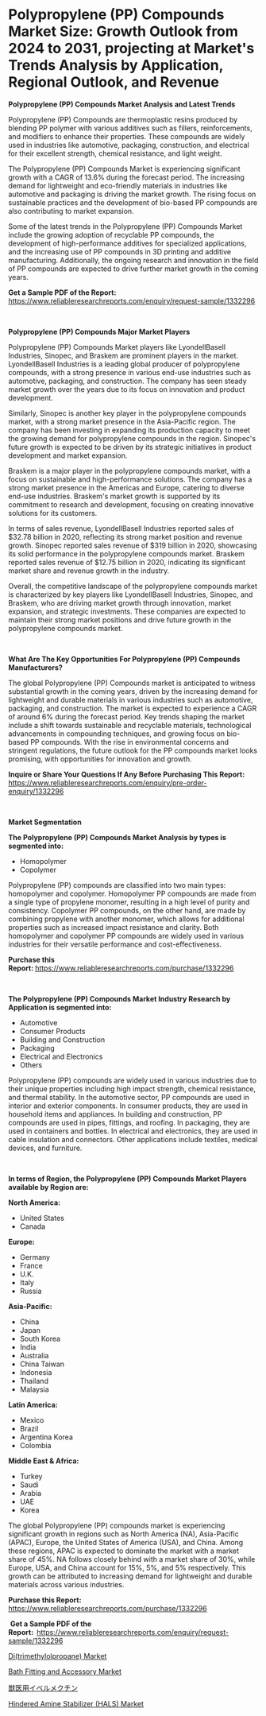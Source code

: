 <p><h1>Polypropylene (PP) Compounds Market Size: Growth Outlook from 2024 to 2031, projecting at Market's Trends Analysis by Application, Regional Outlook, and Revenue</h1></p><p><strong>Polypropylene (PP) Compounds Market Analysis and Latest Trends</strong></p>
<p><p>Polypropylene (PP) Compounds are thermoplastic resins produced by blending PP polymer with various additives such as fillers, reinforcements, and modifiers to enhance their properties. These compounds are widely used in industries like automotive, packaging, construction, and electrical for their excellent strength, chemical resistance, and light weight.</p><p>The Polypropylene (PP) Compounds Market is experiencing significant growth with a CAGR of 13.6% during the forecast period. The increasing demand for lightweight and eco-friendly materials in industries like automotive and packaging is driving the market growth. The rising focus on sustainable practices and the development of bio-based PP compounds are also contributing to market expansion.</p><p>Some of the latest trends in the Polypropylene (PP) Compounds Market include the growing adoption of recyclable PP compounds, the development of high-performance additives for specialized applications, and the increasing use of PP compounds in 3D printing and additive manufacturing. Additionally, the ongoing research and innovation in the field of PP compounds are expected to drive further market growth in the coming years.</p></p>
<p><strong>Get a Sample PDF of the Report:&nbsp;</strong> <a href="https://www.reliableresearchreports.com/enquiry/request-sample/1332296">https://www.reliableresearchreports.com/enquiry/request-sample/1332296</a></p>
<p>&nbsp;</p>
<p><strong>Polypropylene (PP) Compounds Major Market Players</strong></p>
<p><p>Polypropylene (PP) Compounds Market players like LyondellBasell Industries, Sinopec, and Braskem are prominent players in the market. LyondellBasell Industries is a leading global producer of polypropylene compounds, with a strong presence in various end-use industries such as automotive, packaging, and construction. The company has seen steady market growth over the years due to its focus on innovation and product development.</p><p>Similarly, Sinopec is another key player in the polypropylene compounds market, with a strong market presence in the Asia-Pacific region. The company has been investing in expanding its production capacity to meet the growing demand for polypropylene compounds in the region. Sinopec's future growth is expected to be driven by its strategic initiatives in product development and market expansion.</p><p>Braskem is a major player in the polypropylene compounds market, with a focus on sustainable and high-performance solutions. The company has a strong market presence in the Americas and Europe, catering to diverse end-use industries. Braskem's market growth is supported by its commitment to research and development, focusing on creating innovative solutions for its customers.</p><p>In terms of sales revenue, LyondellBasell Industries reported sales of $32.78 billion in 2020, reflecting its strong market position and revenue growth. Sinopec reported sales revenue of $319 billion in 2020, showcasing its solid performance in the polypropylene compounds market. Braskem reported sales revenue of $12.75 billion in 2020, indicating its significant market share and revenue growth in the industry.</p><p>Overall, the competitive landscape of the polypropylene compounds market is characterized by key players like LyondellBasell Industries, Sinopec, and Braskem, who are driving market growth through innovation, market expansion, and strategic investments. These companies are expected to maintain their strong market positions and drive future growth in the polypropylene compounds market.</p></p>
<p>&nbsp;</p>
<p><strong>What Are The Key Opportunities For Polypropylene (PP) Compounds Manufacturers?</strong></p>
<p><p>The global Polypropylene (PP) Compounds market is anticipated to witness substantial growth in the coming years, driven by the increasing demand for lightweight and durable materials in various industries such as automotive, packaging, and construction. The market is expected to experience a CAGR of around 6% during the forecast period. Key trends shaping the market include a shift towards sustainable and recyclable materials, technological advancements in compounding techniques, and growing focus on bio-based PP compounds. With the rise in environmental concerns and stringent regulations, the future outlook for the PP compounds market looks promising, with opportunities for innovation and growth.</p></p>
<p><strong>Inquire or Share Your Questions If Any Before Purchasing This Report:</strong> <a href="https://www.reliableresearchreports.com/enquiry/pre-order-enquiry/1332296">https://www.reliableresearchreports.com/enquiry/pre-order-enquiry/1332296</a></p>
<p>&nbsp;</p>
<p><strong>Market Segmentation</strong></p>
<p><strong>The Polypropylene (PP) Compounds Market Analysis by types is segmented into:</strong></p>
<p><ul><li>Homopolymer</li><li>Copolymer</li></ul></p>
<p><p>Polypropylene (PP) compounds are classified into two main types: homopolymer and copolymer. Homopolymer PP compounds are made from a single type of propylene monomer, resulting in a high level of purity and consistency. Copolymer PP compounds, on the other hand, are made by combining propylene with another monomer, which allows for additional properties such as increased impact resistance and clarity. Both homopolymer and copolymer PP compounds are widely used in various industries for their versatile performance and cost-effectiveness.</p></p>
<p><strong>Purchase this Report:&nbsp;</strong><a href="https://www.reliableresearchreports.com/purchase/1332296">https://www.reliableresearchreports.com/purchase/1332296</a></p>
<p>&nbsp;</p>
<p><strong>The Polypropylene (PP) Compounds Market Industry Research by Application is segmented into:</strong></p>
<p><ul><li>Automotive</li><li>Consumer Products</li><li>Building and Construction</li><li>Packaging</li><li>Electrical and Electronics</li><li>Others</li></ul></p>
<p><p>Polypropylene (PP) compounds are widely used in various industries due to their unique properties including high impact strength, chemical resistance, and thermal stability. In the automotive sector, PP compounds are used in interior and exterior components. In consumer products, they are used in household items and appliances. In building and construction, PP compounds are used in pipes, fittings, and roofing. In packaging, they are used in containers and bottles. In electrical and electronics, they are used in cable insulation and connectors. Other applications include textiles, medical devices, and furniture.</p></p>
<p>&nbsp;</p>
<p><strong>In terms of Region, the Polypropylene (PP) Compounds Market Players available by Region are:</strong></p>
<p>
    <p> <strong> North America: </strong>
        <ul>
            <li>United States</li>
            <li>Canada</li>
        </ul>
        </p> 
    <p> <strong> Europe: </strong>
        <ul>
            <li>Germany</li>
            <li>France</li>
            <li>U.K.</li>
            <li>Italy</li>
            <li>Russia</li>
        </ul>
        </p> 
    <p> <strong> Asia-Pacific: </strong>
        <ul>
            <li>China</li>
            <li>Japan</li>
            <li>South Korea</li>
            <li>India</li>
            <li>Australia</li>
            <li>China Taiwan</li>
            <li>Indonesia</li>
            <li>Thailand</li>
            <li>Malaysia</li>
        </ul>
        </p> 
    <p> <strong> Latin America: </strong>
        <ul>
            <li>Mexico</li>
            <li>Brazil</li>
            <li>Argentina Korea</li>
            <li>Colombia</li>
        </ul>
        </p> 
    <p> <strong> Middle East & Africa: </strong>
        <ul>
            <li>Turkey</li>
            <li>Saudi</li>
            <li>Arabia</li>
            <li>UAE</li>
            <li>Korea</li>
        </ul>
    </p>
    </p>
<p><p>The global Polypropylene (PP) compounds market is experiencing significant growth in regions such as North America (NA), Asia-Pacific (APAC), Europe, the United States of America (USA), and China. Among these regions, APAC is expected to dominate the market with a market share of 45%. NA follows closely behind with a market share of 30%, while Europe, USA, and China account for 15%, 5%, and 5% respectively. This growth can be attributed to increasing demand for lightweight and durable materials across various industries.</p></p>
<p><strong>Purchase this Report: </strong><a href="https://www.reliableresearchreports.com/purchase/1332296">https://www.reliableresearchreports.com/purchase/1332296</a></p>
<p>&nbsp;<strong>Get a Sample PDF of the Report:&nbsp;&nbsp;</strong><a href="https://www.reliableresearchreports.com/enquiry/request-sample/1332296">https://www.reliableresearchreports.com/enquiry/request-sample/1332296</a></p>
<p><strong></strong></p>
<p><p><a href="https://github.com/jerrycopelandthomaswsqd8q/Market-Research-Report-List-1/blob/main/ditrimethylolpropane-market.md">Di(trimethylolpropane) Market</a></p><p><a href="https://issuu.com/reportprime-2/docs/bath-fitting-and-accessory-market-size-2030.pptx">Bath Fitting and Accessory Market</a></p><p><a href="https://github.com/jkjreqjscoxx7/Market-Research-Report-List-1/blob/main/67103821364.md">獣医用イベルメクチン</a></p><p><a href="https://github.com/brenzgnarento/Market-Research-Report-List-1/blob/main/hindered-amine-stabilizer-hals-market.md">Hindered Amine Stabilizer (HALS) Market</a></p></p>